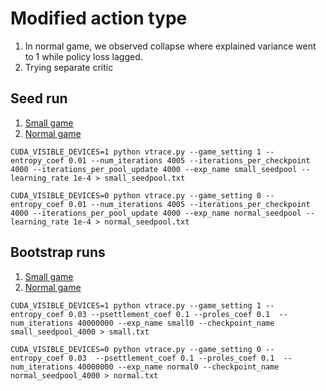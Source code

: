 # Modified action type

1. In normal game, we observed collapse where explained variance went to 1 while policy loss lagged. 
2. Trying separate critic 

## Seed run

1. [Small game](https://wandb.ai/lyuxingjian-na/HighLowTrading/runs/nn6509bw)
2. [Normal game](https://wandb.ai/lyuxingjian-na/HighLowTrading/runs/10j9lv08)

```
CUDA_VISIBLE_DEVICES=1 python vtrace.py --game_setting 1 --entropy_coef 0.01 --num_iterations 4005 --iterations_per_checkpoint 4000 --iterations_per_pool_update 4000 --exp_name small_seedpool --learning_rate 1e-4 > small_seedpool.txt

CUDA_VISIBLE_DEVICES=0 python vtrace.py --game_setting 0 --entropy_coef 0.01 --num_iterations 4005 --iterations_per_checkpoint 4000 --iterations_per_pool_update 4000 --exp_name normal_seedpool --learning_rate 1e-4 > normal_seedpool.txt
```

## Bootstrap runs 

1. [Small game](https://wandb.ai/lyuxingjian-na/HighLowTrading/runs/spe18c10)
2. [Normal game](https://wandb.ai/lyuxingjian-na/HighLowTrading/runs/w3mf6qro)

```
CUDA_VISIBLE_DEVICES=1 python vtrace.py --game_setting 1 --entropy_coef 0.03 --psettlement_coef 0.1 --proles_coef 0.1  --num_iterations 40000000 --exp_name small0 --checkpoint_name small_seedpool_4000 > small.txt

CUDA_VISIBLE_DEVICES=0 python vtrace.py --game_setting 0 --entropy_coef 0.03  --psettlement_coef 0.1 --proles_coef 0.1  --num_iterations 40000000 --exp_name normal0 --checkpoint_name normal_seedpool_4000 > normal.txt
```